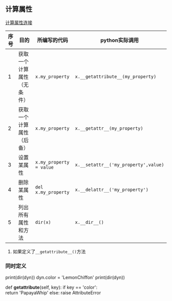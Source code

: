 ## 计算属性

[计算属性连接](https://woodpecker.org.cn/diveintopython3/special-method-names.html#basics)

|序号|目的|所编写的代码|python实际调用|
|---|---|---|---|
|1|获取一个计算属性（无条件）|`x.my_property`|`x.__getattribute__(my_property)`|
|2|获取一个计算属性（后备）|`x.my_property`|`x.__getattr__(my_property)`|
|3|设置某属性|`x.my_property = value`|`x.__setattr__('my_property',value)`|
|4|删除某属性|`del x.my_property`|`x.__delattr__('my_property')`|
|5|列出所有属性和方法|`dir(x)`|`x.__dir__()`|

1. 如果定义了`__getattribute__()`方法


### 同时定义


print(dir(dyn))
dyn.color = 'LemonChiffon'
print(dir(dyn))



   def __getattribute__(self, key):
        if key == 'color':    
            return 'PapayaWhip'
        else:
            raise AttributeError 